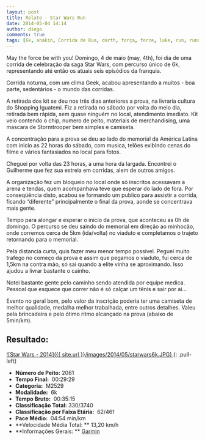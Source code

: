 ```yaml
---
layout: post
title: Relato - Star Wars Run
date: 2014-05-04 14:14
author: diego
comments: true
tags: [6k, anakin, Corrida de Rua, darth, força, force, luke, run, running, skywalker, star wars, vader]
---
```

May the force be with you! Domingo, 4 de maio (may, 4th), foi dia de uma corrida de celebração da saga Star Wars, com percurso único de 6k, representando até então os atuais seis episódios da franquia.

Corrida noturna, com um clima Geek, acabou apresentando a muitos - boa parte, sedentários - o mundo das corridas.

A retirada dos kit se deu nos três dias anteriores a prova, na livraria cultura do Shopping Iguatemi. Fiz a retirada no sábado por volta do meio dia, retirada bem rápida, sem quase ninguém no local, atendimento imediato. Kit veio contendo o chip, numero de peito, materiais de merchandising, uma mascara de Stormtrooper bem simples e camiseta.

A concentração para a prova se deu ao lado do memorial da América Latina com inicio as 22 horas do sábado, com musica, telões exibindo cenas do filme e vários fantasiados no local para fotos.

Cheguei por volta das 23 horas, a uma hora da largada. Encontrei o Guilherme que fez sua estreia em corridas, alem de outros amigos.

A organização fez um bloqueio no local onde só inscritos acessavam a arena e tendas, quem acompanhava teve que esperar do lado de fora. Por conseqüência disto, acabou se formando um publico para assistir a corrida, ficando “diferente" principalmente o final da prova, aonde se concentrava mais gente.

Tempo para alongar e esperar o inicio da prova, que aconteceu as 0h de domingo. O percurso se deu saindo do memorial em direção ao minhocão, onde corremos cerca de 5km (ida/volta) no viaduto e completamos o trajeto retornando para o memorial.

Pela distancia curta, quis fazer meu menor tempo possível. Peguei muito trafego no começo da prova e assim que pegamos o viaduto, fui cerca de 1,5km na contra mão, só sai quando a elite vinha se aproximando. Isso ajudou a livrar bastante o cainho.

Notei bastante gente pelo caminho sendo atendida por equipe medica. Pessoal que esquece que correr não é só calçar um tênis e sair por ai…

Evento no geral bom, pelo valor da inscrição poderia ter uma camiseta de melhor qualidade, medalha melhor trabalhada, entre outros detalhes. Valeu pela brincadeira e pelo ótimo ritmo alcançado na prova (abaixo de 5min/km).

## Resultado:

<a href="/images/2014/05/starwars6k_big.JPG">
![Star Wars - 2014]({{ site.url }}/images/2014/05/starwars6k.JPG)
</a>
{: .pull-left}

* **Número de Peito:**  2061
* **Tempo Final:**  00:29:29
* **Categoria:**  M2529
* **Modalidade:**  6k
* **Tempo Bruto:**  00:35:15
* **Classificação Total:**  330/3740
* **Classificação por Faixa Etária:**  62/461
* **Pace Médio:**  04:54 min/km
* **Velocidade Média Total: **  13,20 km/h
* **Informações Gerais: ** <a href="http://connect.garmin.com/activity/492925424" target="_blank">Garmin</a>
